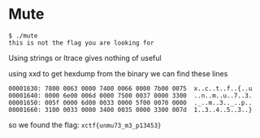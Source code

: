 # Mute

```
$ ./mute
this is not the flag you are looking for
```

Using strings or ltrace gives nothing of useful

using xxd to get hexdump from the binary we can find these lines
```
00001630: 7800 0063 0000 7400 0066 0000 7b00 0075  x..c..t..f..{..u
00001640: 0000 6e00 006d 0000 7500 0037 0000 3300  ..n..m..u..7..3.
00001650: 005f 0000 6d00 0033 0000 5f00 0070 0000  ._..m..3.._..p..
00001660: 3100 0033 0000 3400 0035 0000 3300 007d  1..3..4..5..3..}
```
so we found the flag: `xctf{unmu73_m3_p13453}`